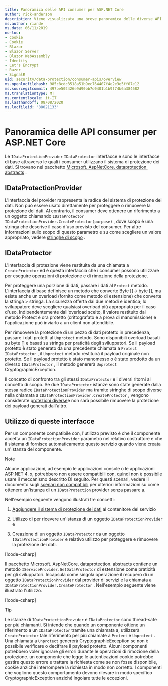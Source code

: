 ```yaml
---
title: Panoramica delle API consumer per ASP.NET Core
author: rick-anderson
description: Viene visualizzata una breve panoramica delle diverse API per i consumer disponibili nell'ASP.NET Core libreria di protezione dei dati.
ms.author: riande
ms.date: 06/11/2019
no-loc:
- cookie
- Cookie
- Blazor
- Blazor Server
- Blazor WebAssembly
- Identity
- Let's Encrypt
- Razor
- SignalR
uid: security/data-protection/consumer-apis/overview
ms.openlocfilehash: 985c8cdc3518a51b9ec764407f4e2e3e5ff07e12
ms.sourcegitcommit: 497be502426e9d90bb7d0401b1b9f74b6a384682
ms.translationtype: MT
ms.contentlocale: it-IT
ms.lasthandoff: 08/08/2020
ms.locfileid: "88021133"
---
```

# <a name="consumer-apis-overview-for-aspnet-core"></a>Panoramica delle API consumer per ASP.NET Core

Le `IDataProtectionProvider` `IDataProtector` interfacce e sono le interfacce di base attraverso le quali i consumer utilizzano il sistema di protezione dei dati. Si trovano nel pacchetto [Microsoft. AspNetCore. dataprotection. abstracts](https://www.nuget.org/packages/Microsoft.AspNetCore.DataProtection.Abstractions/) .

## <a name="idataprotectionprovider"></a>IDataProtectionProvider

L'interfaccia del provider rappresenta la radice del sistema di protezione dei dati. Non può essere usato direttamente per proteggere o rimuovere la protezione dei dati. Al contrario, il consumer deve ottenere un riferimento a un oggetto chiamando `IDataProtector` `IDataProtectionProvider.CreateProtector(purpose)` , dove scopo è una stringa che descrive il caso d'uso previsto del consumer. Per altre informazioni sullo scopo di questo parametro e su come scegliere un valore appropriato, vedere [stringhe di scopo](xref:security/data-protection/consumer-apis/purpose-strings) .

## <a name="idataprotector"></a>IDataProtector

L'interfaccia di protezione viene restituita da una chiamata a `CreateProtector` ed è questa interfaccia che i consumer possono utilizzare per eseguire operazioni di protezione e di rimozione della protezione.

Per proteggere una porzione di dati, passare i dati al `Protect` metodo. L'interfaccia di base definisce un metodo che converte Byte []-> byte [], ma esiste anche un overload (fornito come metodo di estensione) che converte la stringa > stringa. La sicurezza offerta dai due metodi è identica; lo sviluppatore deve scegliere qualsiasi overload più appropriato per il caso d'uso. Indipendentemente dall'overload scelto, il valore restituito dal metodo Protect è ora protetto (crittografato e a prova di manomissione) e l'applicazione può inviarlo a un client non attendibile.

Per rimuovere la protezione di un pezzo di dati protetto in precedenza, passare i dati protetti al `Unprotect` metodo. Sono disponibili overload basati su byte [] e basati su stringa per praticità degli sviluppatori. Se il payload protetto è stato generato da una precedente chiamata a `Protect` `IDataProtector` , il `Unprotect` metodo restituirà il payload originale non protetto. Se il payload protetto è stato manomesso o è stato prodotto da un diverso `IDataProtector` , il metodo genererà `Unprotect` CryptographicException.

Il concetto di confronto tra gli stessi `IDataProtector` e i diversi ritorni al concetto di scopo. Se due `IDataProtector` istanze sono state generate dalla stessa radice `IDataProtectionProvider` ma tramite stringhe di scopo diverse nella chiamata a `IDataProtectionProvider.CreateProtector` , vengono considerate [protezioni diverse](xref:security/data-protection/consumer-apis/purpose-strings)e non sarà possibile rimuovere la protezione dei payload generati dall'altro.

## <a name="consuming-these-interfaces"></a>Utilizzo di queste interfacce

Per un componente compatibile con, l'utilizzo previsto è che il componente accetta un `IDataProtectionProvider` parametro nel relativo costruttore e che il sistema di fornisce automaticamente questo servizio quando viene creata un'istanza del componente.

> [!NOTE]
> Alcune applicazioni, ad esempio le applicazioni console o le applicazioni ASP.NET 4. x, potrebbero non essere compatibili con, quindi non è possibile usare il meccanismo descritto DI seguito. Per questi scenari, vedere il documento sugli [scenari non compatibili](xref:security/data-protection/configuration/non-di-scenarios) per ulteriori informazioni su come ottenere un'istanza di un `IDataProtection` provider senza passare a.

Nell'esempio seguente vengono illustrati tre concetti:

1. [Aggiungere il sistema di protezione dei dati](xref:security/data-protection/configuration/overview) al contenitore del servizio

2. Utilizzo di per ricevere un'istanza di un oggetto `IDataProtectionProvider` e

3. Creazione di un oggetto `IDataProtector` da un oggetto `IDataProtectionProvider` e relativo utilizzo per proteggere e rimuovere la protezione dei dati.

[!code-csharp[](../using-data-protection/samples/protectunprotect.cs?highlight=26,34,35,36,37,38,39,40)]

Il pacchetto Microsoft. AspNetCore. dataprotection. abstracts contiene un metodo `IServiceProvider.GetDataProtector` di estensione come praticità per gli sviluppatori. Incapsula come singola operazione il recupero di un oggetto `IDataProtectionProvider` dal provider di servizi e la chiamata a `IDataProtectionProvider.CreateProtector` . Nell'esempio seguente viene illustrato l'utilizzo.

[!code-csharp[](./overview/samples/getdataprotector.cs?highlight=15)]

>[!TIP]
> Le istanze di `IDataProtectionProvider` e `IDataProtector` sono thread-safe per più chiamanti. Si intende che quando un componente ottiene un riferimento a un `IDataProtector` tramite una chiamata a, utilizzerà `CreateProtector` tale riferimento per più chiamate a `Protect` e `Unprotect` . Una chiamata a `Unprotect` genererà CryptographicException se non è possibile verificare o decifrare il payload protetto. Alcuni componenti potrebbero voler ignorare gli errori durante le operazioni di rimozione della protezione. un componente che legge le autenticazioni cookie potrebbe gestire questo errore e trattare la richiesta come se non fosse disponibile, cookie anziché interrompere la richiesta in modo non corretto. I componenti che vogliono questo comportamento devono rilevare in modo specifico CryptographicException anziché ingoiare tutte le eccezioni.
